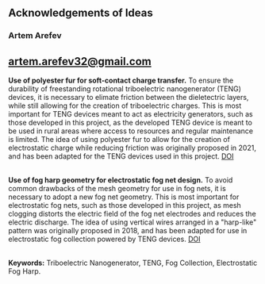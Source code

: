 ## Acknowledgements of Ideas

### Artem Arefev
## artem.arefev32@gmail.com

**Use of polyester fur for soft-contact charge transfer.** To ensure the durability of freestanding rotational triboelectric nanogenerator (TENG) devices, it is necessary to elimate friction between the dieletectric layers, while still allowing for the creation of triboelectric charges. This is most important for TENG devices meant to act as electricity generators, such as those developed in this project, as the developed TENG device is meant to be used in rural areas where access to resources and regular maintenance is limited. The idea of using polyester fur to allow for the creation of electrostatic charge while reducing friction was originally proposed in 2021, and has been adapted for the TENG devices used in this project.
[DOI](https://doi.org/10.1016/j.nanoen.2021.106585)
<br />
<br />

**Use of fog harp geometry for electrostatic fog net design.** To avoid common drawbacks of the mesh geometry for use in fog nets, it is necessary to adopt a new fog net geometry. This is most important for electrostatic fog nets, such as those developed in this project, as mesh clogging distorts the electric field of the fog net electrodes and reduces the electric discharge. The idea of using vertical wires arranged in a "harp-like" pattern was originally proposed in 2018, and has been adapted for use in electrostatic fog collection powered by TENG devices.
[DOI](https://doi.org/10.1021/acsami.7b17488)
<br />
<br />

**Keywords:** Triboelectric Nanogenerator, TENG, Fog Collection, Electrostatic Fog Harp.